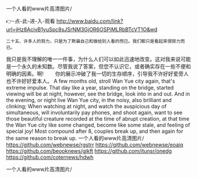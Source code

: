 
一个人看的www片高清图片/




👉-点-此-进-入-观看  http://www.baidu.com/link?url=jHz8AcivB1yuSpc8sJSrNM3GjOR6OSPiMLRbBTcVT1O&wd




	二十五、许多人的努力，只是为了欺骗自己和做给别人看的而已。我们都只是看起来很努力而已。
我只是我不理解的唯一一件事，为什么人们可以如此迅速地改变。这对我来说可能是一个永久的未知数。尽管我说了答案，但您不认识它，或者确实存在一些不便和明确的因素。啊!
　　你的展示冲破了我一切的生存顺序，引导我不许好好爱旁人也不许好好爱本人。
A few months old, stroll Wan Yue city again, that's extreme impulse.
That day like a year, standing on the bridge, started viewing will be at night, however, see the bridge, look into in and out.
And in the evening, or night live Wan Yue city, in the noisy, also brilliant and clinking;
When watching at night, and watch the auspicious day of simultaneous, will involuntarily pay phones, and shoot again, want to see those beautiful creature recorded at the time of abrupt creation, at that time the Wan Yue city like some changed, become like some stale, and feeling of special joy!
Most compound after 8, couples break up, and then again for the same reason to break up.
一个人看的www片高清图片/ https://github.com/webnewse/rgstrr
https://github.com/webnewse/eoaiq
https://github.com/beooknews/gjkft
https://github.com/itunsr/onedg
https://github.com/coternews/hdwh





一个人看的www片高清图片/
